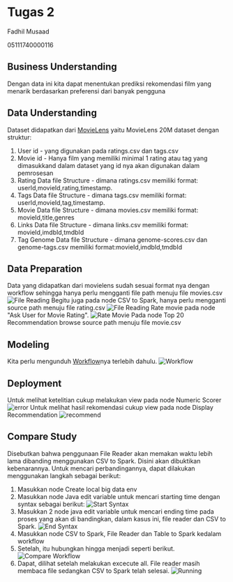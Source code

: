 # Tugas 2

Fadhil Musaad

05111740000116

## Business Understanding

Dengan data ini kita dapat menentukan prediksi rekomendasi film yang menarik berdasarkan preferensi dari banyak pengguna

## Data Understanding

Dataset didapatkan dari [MovieLens](https://grouplens.org/datasets/movielens/) yaitu MovieLens 20M dataset dengan struktur:
1. User id - yang digunakan pada ratings.csv dan tags.csv
2. Movie id - Hanya film yang memiliki minimal 1 rating atau tag yang dimasukkand dalam dataset yang id nya akan digunakan dalam pemrosesan
3. Rating Data file Structure - dimana ratings.csv memiliki format: userId,movieId,rating,timestamp.
4. Tags Data file Structure - dimana tags.csv memiliki format: userId,movieId,tag,timestamp.
5. Movie Data file Structure - dimana movies.csv memiliki format: movieId,title,genres
6. Links Data file Structure - dimana links.csv memiliki format: movieId,imdbId,tmdbId
7. Tag Genome Data file Structure - dimana genome-scores.csv dan genome-tags.csv memiliki format:movieId,imdbId,tmdbId

## Data Preparation

Data yang didapatkan dari movielens sudah sesuai format nya dengan workflow sehingga hanya perlu mengganti file path menuju file movies.csv
![File Reading](img/movie_list.png)
Begitu juga pada node CSV to Spark, hanya perlu mengganti source path menuju file rating.csv
![File Reading](img/file_rating.png)
Rate movie pada node "Ask User for Movie Rating".
![Rate Movie](ing/rate_movie.png)
Pada node Top 20 Recommendation browse source path menuju file movie.csv

## Modeling

Kita perlu mengunduh [Workflow](https://hub.knime.com/knime/spaces/Examples/latest/10_Big_Data/02_Spark_Executor/10_Recommendation_Engine_w_Spark_Collaborative_Filtering)nya terlebih dahulu.
![Workflow](img/workflow.png)

## Deployment

Untuk melihat ketelitian cukup melakukan view pada node Numeric Scorer
![error](img/error.png)
Untuk melihat hasil rekomendasi cukup view pada node Display Recommendation
![recommend](img/rec.png)

## Compare Study

Disebutkan bahwa penggunaan File Reader akan memakan waktu lebih lama dibanding menggunakan CSV to Spark. Disini akan dibuktikan kebenarannya.
Untuk mencari perbandingannya, dapat dilakukan menggunakan langkah sebagai berikut:
1. Masukkan node Create local big data env
2. Masukkan node Java edit variable untuk mencari starting time dengan syntax sebagai berikut:
![Start Syntax](img/java_start.png)
3. Masukkan 2 node java edit variable untuk mencari ending time pada proses yang akan di bandingkan, dalam kasus ini, file reader dan CSV to Spark.
![End Syntax](img/java_end.png)
4. Masukkan node CSV to Spark, File Reader dan Table to Spark kedalam workflow
5. Setelah, itu hubungkan hingga menjadi seperti berikut.
![Compare Workflow](img/comp.png)
6. Dapat, dilihat setelah melakukan excecute all. File reader masih membaca file sedangkan CSV to Spark telah selesai.
![Running](img/running.png)
